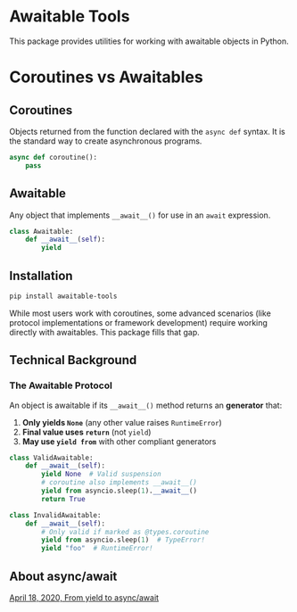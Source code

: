 # Awaitable Tools

This package provides utilities for working with awaitable objects in Python.

# Coroutines vs Awaitables

## Coroutines

Objects returned from the function declared with the `async def` syntax.
It is the standard way to create asynchronous programs.

```python
async def coroutine():
    pass
```

## Awaitable

Any object that implements `__await__()` for use in an `await` expression.

```python
class Awaitable:
    def __await__(self):
        yield
```

## Installation

```bash
pip install awaitable-tools
```

While most users work with coroutines, some advanced scenarios (like
protocol implementations or framework development) require working
directly with awaitables. This package fills that gap.

## Technical Background

### The Awaitable Protocol
An object is awaitable if its `__await__()` method returns an **generator** that:

1. **Only yields `None`** (any other value raises `RuntimeError`)
2. **Final value uses `return`** (not `yield`)
3. **May use `yield from`** with other compliant generators

```python
class ValidAwaitable:
    def __await__(self):
        yield None  # Valid suspension
        # coroutine also implements __await__()
        yield from asyncio.sleep(1).__await__()
        return True

class InvalidAwaitable:
    def __await__(self):
        # Only valid if marked as @types.coroutine
        yield from asyncio.sleep(1)  # TypeError!
        yield "foo"  # RuntimeError!
```

## About async/await
[April 18, 2020, From yield to async/await](https://mleue.com/posts/yield-to-async-await/)
